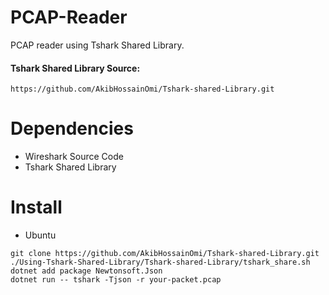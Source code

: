 # PCAP-Reader
PCAP reader using Tshark Shared Library.

#### Tshark Shared Library Source: 
```
https://github.com/AkibHossainOmi/Tshark-shared-Library.git
```
# Dependencies
* Wireshark Source Code
* Tshark Shared Library

# Install
- Ubuntu
```
git clone https://github.com/AkibHossainOmi/Tshark-shared-Library.git
./Using-Tshark-Shared-Library/Tshark-shared-Library/tshark_share.sh
dotnet add package Newtonsoft.Json
dotnet run -- tshark -Tjson -r your-packet.pcap
```
